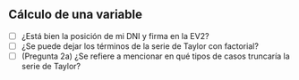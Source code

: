 ## Cálculo de una variable

- [ ] ¿Está bien la posición de mi DNI y firma en la EV2?
- [ ] ¿Se puede dejar los términos de la serie de Taylor con factorial?
- [ ] (Pregunta 2a) ¿Se refiere a mencionar en qué tipos de casos truncaría la serie de Taylor?
